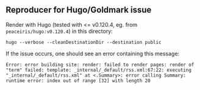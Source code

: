 ## Reproducer for Hugo/Goldmark issue

Render with Hugo (tested with <= v0.120.4, eg. from `peaceiris/hugo:v0.120.4`) in this directory:
```
hugo --verbose --cleanDestinationDir --destination public
```

If the issue occurs, one should see an error containing this message:
```
Error: error building site: render: failed to render pages: render of "term" failed: template: _internal/_default/rss.xml:67:22: executing "_internal/_default/rss.xml" at <.Summary>: error calling Summary: runtime error: index out of range [32] with length 20
```
